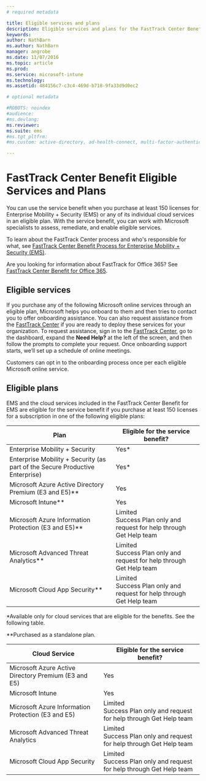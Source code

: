 ```yaml
---
# required metadata

title: Eligible services and plans
description: Eligible services and plans for the FastTrack Center Benefit
keywords:
author: NathBarn
ms.author: NathBarn
manager: angrobe
ms.date: 11/07/2016
ms.topic: article
ms.prod:
ms.service: microsoft-intune
ms.technology:
ms.assetid: 484156c7-c3c4-469d-b718-9fa33d9d0ec2

# optional metadata

#ROBOTS: noindex
#audience:
#ms.devlang:
ms.reviewer:
ms.suite: ems
#ms.tgt_pltfrm:
#ms.custom: active-directory, ad-health-connect, multi-factor-authentication, microsoft-intune

---
```


# FastTrack Center Benefit Eligible Services and Plans
You can use the service benefit when you purchase at least 150 licenses for Enterprise Mobility + Security (EMS) or any of its individual cloud services in an eligible plan. With the service benefit, you can work with Microsoft specialists to assess, remediate, and enable eligible services.

To learn about the FastTrack Center process and who's responsible for what, see [FastTrack Center Benefit Process for Enterprise Mobility + Security (EMS)](fasttrack-center-benefit-process-for-enterprise-mobility-suite-ems.md).

Are you looking for information about FastTrack for Office 365? See [FastTrack Center Benefit for Office 365](https://technet.microsoft.com/library/office-365-onboarding-benefit.aspx).

## Eligible services
If you purchase any of the following Microsoft online services through an eligible plan, Microsoft helps you onboard to them and then tries to contact you to offer onboarding assistance. You can also request assistance from the [FastTrack Center](http://fasttrack.microsoft.com/) if you are ready to deploy these services for your organization. To request assistance, sign in to the [FastTrack Center](http://fasttrack.microsoft.com/), go to the dashboard, expand the **Need Help?** at the left of the screen, and then follow the prompts to complete your request. Once onboarding support starts, we’ll set up a schedule of online meetings.

Customers can opt in to the onboarding process once per each eligible Microsoft online service.

## Eligible plans
EMS and the cloud services included in the FastTrack Center Benefit for EMS are eligible for the service benefit if you purchase at least 150 licenses for a subscription in one of the following eligible plans:

|Plan|Eligible for the service benefit?|
|--------|-------------------------------------|
|Enterprise Mobility + Security |Yes*|
|Enterprise Mobility + Security (as part of the Secure Productive Enterprise)|Yes*|
|Microsoft Azure Active Directory Premium (E3 and E5)**|Yes|
|Microsoft Intune**|Yes|
|Microsoft Azure Information Protection (E3 and E5)**|Limited</br>Success Plan only and request for help through Get Help team|
|Microsoft Advanced Threat Analytics**|Limited</br>Success Plan only and request for help through Get Help team|
|Microsoft Cloud App Security**|Limited</br>Success Plan only and request for help through Get Help team|

*Available only for cloud services that are eligible for the benefits. See the following table.

**Purchased as a standalone plan.

|Cloud Service|Eligible for the service benefit?|
|--------|-------------------------------------|
|Microsoft Azure Active Directory Premium (E3 and E5)|Yes|
|Microsoft Intune|Yes|
|Microsoft Azure Information Protection (E3 and E5)|Limited</br>Success Plan only and request for help through Get Help team|
|Microsoft Advanced Threat Analytics|Limited</br>Success Plan only and request for help through Get Help team|
|Microsoft Cloud App Security|Limited</br>Success Plan only and request for help through Get Help team|
